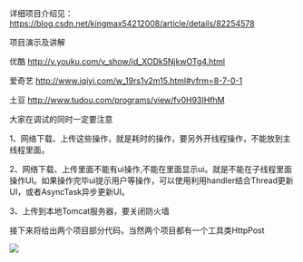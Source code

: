 详细项目介绍见： https://blog.csdn.net/kingmax54212008/article/details/82254578

项目演示及讲解 

优酷  http://v.youku.com/v_show/id_XODk5NjkwOTg4.html

爱奇艺  http://www.iqiyi.com/w_19rs1v2m15.html#vfrm=8-7-0-1

土豆 http://www.tudou.com/programs/view/fv0H93IHfhM

 

大家在调试的同时一定要注意

1、网络下载、上传这些操作，就是耗时的操作，要另外开线程操作，不能放到主线程里面。

2、网络下载、上传里面不能有ui操作,不能在里面显示ui。就是不能在子线程里面操作UI。如果操作完毕ui提示用户等操作，可以使用利用handler结合Thread更新UI，或者AsyncTask异步更新UI。

3、上传到本地Tomcat服务器，要关闭防火墙

接下来将给出两个项目部分代码，当然两个项目都有一个工具类HttpPost

 ![](D:\workspace\mobile\androidbrowseuploadfile\res\20180901.png)